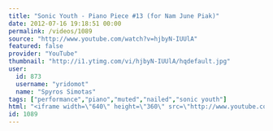 ```yaml
---
title: "Sonic Youth - Piano Piece #13 (for Nam June Piak)"
date: 2012-07-16 19:18:51 00:00
permalink: /videos/1089
source: "http://www.youtube.com/watch?v=hjbyN-IUUlA"
featured: false
provider: "YouTube"
thumbnail: "http://i1.ytimg.com/vi/hjbyN-IUUlA/hqdefault.jpg"
user:
  id: 873
  username: "yridomot"
  name: "Spyros Simotas"
tags: ["performance","piano","muted","nailed","sonic youth"]
html: "<iframe width=\"640\" height=\"360\" src=\"http://www.youtube.com/embed/hjbyN-IUUlA?wmode=transparent&fs=1&feature=oembed\" frameborder=\"0\" allowfullscreen></iframe>"
id: 1089
---
```


